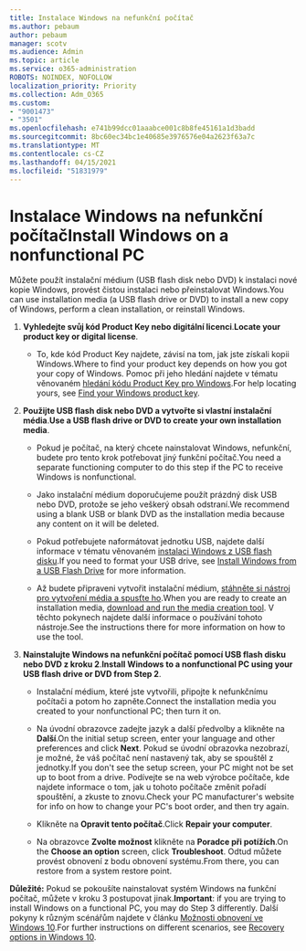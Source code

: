```yaml
---
title: Instalace Windows na nefunkční počítač
ms.author: pebaum
author: pebaum
manager: scotv
ms.audience: Admin
ms.topic: article
ms.service: o365-administration
ROBOTS: NOINDEX, NOFOLLOW
localization_priority: Priority
ms.collection: Adm_O365
ms.custom:
- "9001473"
- "3501"
ms.openlocfilehash: e741b99dcc01aaabce001c8b8fe45161a1d3badd
ms.sourcegitcommit: 8bc60ec34bc1e40685e3976576e04a2623f63a7c
ms.translationtype: MT
ms.contentlocale: cs-CZ
ms.lasthandoff: 04/15/2021
ms.locfileid: "51831979"
---
```

# <a name="install-windows-on-a-nonfunctional-pc"></a><span data-ttu-id="9b242-102">Instalace Windows na nefunkční počítač</span><span class="sxs-lookup"><span data-stu-id="9b242-102">Install Windows on a nonfunctional PC</span></span>

<span data-ttu-id="9b242-103">Můžete použít instalační médium (USB flash disk nebo DVD) k instalaci nové kopie Windows, provést čistou instalaci nebo přeinstalovat Windows.</span><span class="sxs-lookup"><span data-stu-id="9b242-103">You can use installation media (a USB flash drive or DVD) to install a new copy of Windows, perform a clean installation, or reinstall Windows.</span></span>

1. <span data-ttu-id="9b242-104">**Vyhledejte svůj kód Product Key nebo digitální licenci**.</span><span class="sxs-lookup"><span data-stu-id="9b242-104">**Locate your product key or digital license**.</span></span>

    - <span data-ttu-id="9b242-105">To, kde kód Product Key najdete, závisí na tom, jak jste získali kopii Windows.</span><span class="sxs-lookup"><span data-stu-id="9b242-105">Where to find your product key depends on how you got your copy of Windows.</span></span> <span data-ttu-id="9b242-106">Pomoc při jeho hledání najdete v tématu věnovaném [hledání kódu Product Key pro Windows](https://support.microsoft.com/help/10749/windows-10-find-product-key).</span><span class="sxs-lookup"><span data-stu-id="9b242-106">For help locating yours, see [Find your Windows product key](https://support.microsoft.com/help/10749/windows-10-find-product-key).</span></span> 

2. <span data-ttu-id="9b242-107">**Použijte USB flash disk nebo DVD a vytvořte si vlastní instalační média**.</span><span class="sxs-lookup"><span data-stu-id="9b242-107">**Use a USB flash drive or DVD to create your own installation media**.</span></span>

    - <span data-ttu-id="9b242-108">Pokud je počítač, na který chcete nainstalovat Windows, nefunkční, budete pro tento krok potřebovat jiný funkční počítač.</span><span class="sxs-lookup"><span data-stu-id="9b242-108">You need a separate functioning computer to do this step if the PC to receive Windows is nonfunctional.</span></span>

    - <span data-ttu-id="9b242-109">Jako instalační médium doporučujeme použít prázdný disk USB nebo DVD, protože se jeho veškerý obsah odstraní.</span><span class="sxs-lookup"><span data-stu-id="9b242-109">We recommend using a blank USB or blank DVD as the installation media because any content on it will be deleted.</span></span>

    - <span data-ttu-id="9b242-110">Pokud potřebujete naformátovat jednotku USB, najdete další informace v tématu věnovaném [instalaci Windows z USB flash disku](https://docs.microsoft.com/windows-hardware/manufacture/desktop/install-windows-from-a-usb-flash-drive).</span><span class="sxs-lookup"><span data-stu-id="9b242-110">If you need to format your USB drive, see [Install Windows from a USB Flash Drive](https://docs.microsoft.com/windows-hardware/manufacture/desktop/install-windows-from-a-usb-flash-drive) for more information.</span></span>

    - <span data-ttu-id="9b242-111">Až budete připraveni vytvořit instalační médium, [stáhněte si nástroj pro vytvoření média a spusťte ho](https://www.microsoft.com/software-download/windows10).</span><span class="sxs-lookup"><span data-stu-id="9b242-111">When you are ready to create an installation media, [download and run the media creation tool](https://www.microsoft.com/software-download/windows10).</span></span> <span data-ttu-id="9b242-112">V těchto pokynech najdete další informace o používání tohoto nástroje.</span><span class="sxs-lookup"><span data-stu-id="9b242-112">See the instructions there for more information on how to use the tool.</span></span>

3. <span data-ttu-id="9b242-113">**Nainstalujte Windows na nefunkční počítač pomocí USB flash disku nebo DVD z kroku 2**.</span><span class="sxs-lookup"><span data-stu-id="9b242-113">**Install Windows to a nonfunctional PC using your USB flash drive or DVD from Step 2**.</span></span>

    - <span data-ttu-id="9b242-114">Instalační médium, které jste vytvořili, připojte k nefunkčnímu počítači a potom ho zapněte.</span><span class="sxs-lookup"><span data-stu-id="9b242-114">Connect the installation media you created to your nonfunctional PC; then turn it on.</span></span>

    - <span data-ttu-id="9b242-115">Na úvodní obrazovce zadejte jazyk a další předvolby a klikněte na **Další**.</span><span class="sxs-lookup"><span data-stu-id="9b242-115">On the initial setup screen, enter your language and other preferences and click **Next**.</span></span> <span data-ttu-id="9b242-116">Pokud se úvodní obrazovka nezobrazí, je možné, že váš počítač není nastavený tak, aby se spouštěl z jednotky.</span><span class="sxs-lookup"><span data-stu-id="9b242-116">If you don't see the setup screen, your PC might not be set up to boot from a drive.</span></span> <span data-ttu-id="9b242-117">Podívejte se na web výrobce počítače, kde najdete informace o tom, jak u tohoto počítače změnit pořadí spouštění, a zkuste to znovu.</span><span class="sxs-lookup"><span data-stu-id="9b242-117">Check your PC manufacturer's website for info on how to change your PC's boot order, and then try again.</span></span>

    - <span data-ttu-id="9b242-118">Klikněte na **Opravit tento počítač**.</span><span class="sxs-lookup"><span data-stu-id="9b242-118">Click **Repair your computer**.</span></span>

    - <span data-ttu-id="9b242-119">Na obrazovce **Zvolte možnost** klikněte na **Poradce při potížích**.</span><span class="sxs-lookup"><span data-stu-id="9b242-119">On the **Choose an option** screen, click **Troubleshoot**.</span></span> <span data-ttu-id="9b242-120">Odtud můžete provést obnovení z bodu obnovení systému.</span><span class="sxs-lookup"><span data-stu-id="9b242-120">From there, you can restore from a system restore point.</span></span>

<span data-ttu-id="9b242-121">**Důležité:** Pokud se pokoušíte nainstalovat systém Windows na funkční počítač, můžete v kroku 3 postupovat jinak.</span><span class="sxs-lookup"><span data-stu-id="9b242-121">**Important**: if you are trying to install Windows on a functional PC, you may do Step 3 differently.</span></span> <span data-ttu-id="9b242-122">Další pokyny k různým scénářům najdete v článku [Možnosti obnovení ve Windows 10](https://support.microsoft.com/help/12415/windows-10-recovery-options).</span><span class="sxs-lookup"><span data-stu-id="9b242-122">For further instructions on different scenarios, see [Recovery options in Windows 10](https://support.microsoft.com/help/12415/windows-10-recovery-options).</span></span>
